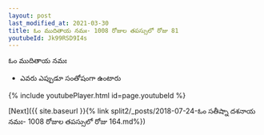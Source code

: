 ```yaml
---
layout: post
last_modified_at: 2021-03-30
title: ఓం ముదితాయ నమః- 1008 రోజుల తపస్సులో రోజు 81
youtubeId: Jk99RSD9I4s
---
```

 
 
 ఓం ముదితాయ నమః  
 
 -  ఎవరు ఎప్పుడూ సంతోషంగా ఉంటారు 
 
  
 
  
 
 
 
 
 
 


{% include youtubePlayer.html id=page.youtubeId %}
 
[Next]({{ site.baseurl }}{% link  split2/_posts/2018-07-24-ఓం సతీష్నా దశనాయ నమః- 1008 రోజుల తపస్సులో రోజు 164.md%})
 
